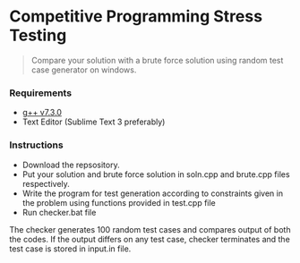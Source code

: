 # Competitive Programming Stress Testing
> Compare your solution with a brute force solution using random test case generator on windows.

### Requirements
- [g++ v7.3.0](http://pbox.me/packages/mingw-w64-7)
- Text Editor (Sublime Text 3 preferably)
### Instructions
- Download the repsository.
- Put your solution and brute force solution in soln.cpp and brute.cpp files respectively.
- Write the program for test generation according to constraints given in the problem using functions provided in test.cpp file
- Run checker.bat file
>
The checker generates 100 random test cases and compares output of both the codes. If the output differs on any test case, checker terminates and the test case is stored in input.in file.